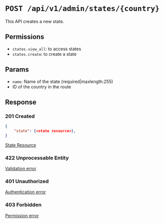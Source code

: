 # `POST /api/v1/admin/states/{country}`
This API creates a new state.


## Permissions

- `states.view_all`: to access states
- `states.create`: to create a state

## Params

- `name`: Name of the state (required|maxlength:255)
- ID of the country in the route

## Response

### 201 Created
```json
{
    "state": {<state resource>},
}
```

[State Resource](state_resource.md)

### 422 Unprocessable Entity
[Validation error](../../_globals/validation-errors.md)

### 401 Unauthorized
[Authentication error](../../_globals/authentication-errors.md)

### 403 Forbidden
[Permission error](../../_globals/permission-errors.md)
